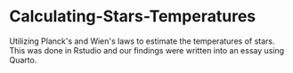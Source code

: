 # Calculating-Stars-Temperatures
Utilizing Planck's and Wien's laws to estimate the temperatures of stars. This was done in Rstudio and our findings were written into an essay using Quarto.
